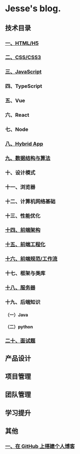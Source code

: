 # Jesse's blog.

## 技术目录

### [一、HTML/H5](./1.HTML/index.md)

### [二、CSS/CSS3](./2.CSS/index.md)

### [三、JavaScript](./3.JavaScript/index.md)

### 四、TypeScript

### 五、Vue

### 六、React

### 七、Node

### [八、Hybrid App](8.Hybrid%20App/index.md)

### [九、数据结构与算法](9.数据结构与算法/index.md)

### 十、设计模式

### 十一、浏览器

### 十二、计算机网络基础

### 十三、性能优化

### [十四、前端架构](./14.前端架构/index.md)

### [十五、前端工程化](./15.前端工程化/index.md)

### [十六、前端规范/工作流](./16.前端规范/index.md)

### 十七、框架与类库

### [十八、服务器](18.服务器/index.md)

### 十九、后端知识

#### （一）Java

#### （二）python

### [二十、面试题](面试题/index.md)

## 产品设计

## 项目管理

## 团队管理

## 学习提升

## 其他

### [一、在 GitHub 上搭建个人博客](其他/1.在GitHub上搭建个人博客/index.md)
